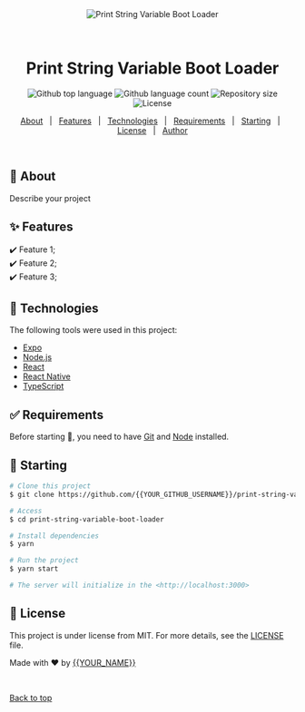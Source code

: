 <div align="center" id="top"> 
  <img src="./.github/app.gif" alt="Print String Variable Boot Loader" />

  &#xa0;

  <!-- <a href="https://printstringvariablebootloader.netlify.app">Demo</a> -->
</div>

<h1 align="center">Print String Variable Boot Loader</h1>

<p align="center">
  <img alt="Github top language" src="https://img.shields.io/github/languages/top/{{YOUR_GITHUB_USERNAME}}/print-string-variable-boot-loader?color=56BEB8">

  <img alt="Github language count" src="https://img.shields.io/github/languages/count/{{YOUR_GITHUB_USERNAME}}/print-string-variable-boot-loader?color=56BEB8">

  <img alt="Repository size" src="https://img.shields.io/github/repo-size/{{YOUR_GITHUB_USERNAME}}/print-string-variable-boot-loader?color=56BEB8">

  <img alt="License" src="https://img.shields.io/github/license/{{YOUR_GITHUB_USERNAME}}/print-string-variable-boot-loader?color=56BEB8">

  <!-- <img alt="Github issues" src="https://img.shields.io/github/issues/{{YOUR_GITHUB_USERNAME}}/print-string-variable-boot-loader?color=56BEB8" /> -->

  <!-- <img alt="Github forks" src="https://img.shields.io/github/forks/{{YOUR_GITHUB_USERNAME}}/print-string-variable-boot-loader?color=56BEB8" /> -->

  <!-- <img alt="Github stars" src="https://img.shields.io/github/stars/{{YOUR_GITHUB_USERNAME}}/print-string-variable-boot-loader?color=56BEB8" /> -->
</p>

<!-- Status -->

<!-- <h4 align="center"> 
	🚧  Print String Variable Boot Loader 🚀 Under construction...  🚧
</h4> 

<hr> -->

<p align="center">
  <a href="#dart-about">About</a> &#xa0; | &#xa0; 
  <a href="#sparkles-features">Features</a> &#xa0; | &#xa0;
  <a href="#rocket-technologies">Technologies</a> &#xa0; | &#xa0;
  <a href="#white_check_mark-requirements">Requirements</a> &#xa0; | &#xa0;
  <a href="#checkered_flag-starting">Starting</a> &#xa0; | &#xa0;
  <a href="#memo-license">License</a> &#xa0; | &#xa0;
  <a href="https://github.com/{{YOUR_GITHUB_USERNAME}}" target="_blank">Author</a>
</p>

<br>

## :dart: About ##

Describe your project

## :sparkles: Features ##

:heavy_check_mark: Feature 1;\
:heavy_check_mark: Feature 2;\
:heavy_check_mark: Feature 3;

## :rocket: Technologies ##

The following tools were used in this project:

- [Expo](https://expo.io/)
- [Node.js](https://nodejs.org/en/)
- [React](https://pt-br.reactjs.org/)
- [React Native](https://reactnative.dev/)
- [TypeScript](https://www.typescriptlang.org/)

## :white_check_mark: Requirements ##

Before starting :checkered_flag:, you need to have [Git](https://git-scm.com) and [Node](https://nodejs.org/en/) installed.

## :checkered_flag: Starting ##

```bash
# Clone this project
$ git clone https://github.com/{{YOUR_GITHUB_USERNAME}}/print-string-variable-boot-loader

# Access
$ cd print-string-variable-boot-loader

# Install dependencies
$ yarn

# Run the project
$ yarn start

# The server will initialize in the <http://localhost:3000>
```

## :memo: License ##

This project is under license from MIT. For more details, see the [LICENSE](LICENSE.md) file.


Made with :heart: by <a href="https://github.com/{{YOUR_GITHUB_USERNAME}}" target="_blank">{{YOUR_NAME}}</a>

&#xa0;

<a href="#top">Back to top</a>
